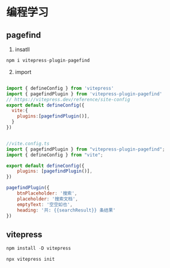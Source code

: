 # 编程学习

## pagefind
1. insatll
```javascript
npm i vitepress-plugin-pagefind
```

2. import
```javascript

import { defineConfig } from 'vitepress'
import { pagefindPlugin } from 'vitepress-plugin-pagefind'
// https://vitepress.dev/reference/site-config
export default defineConfig({
  vite:{
    plugins:[pagefindPlugin()],
  }
})


//vite.config.ts
import { pagefindPlugin } from "vitepress-plugin-pagefind";
import { defineConfig } from "vite";

export default defineConfig({
    plugins: [pagefindPlugin()],
})

pagefindPlugin({
    btnPlaceholder: '搜索',
    placeholder: '搜索文档',
    emptyText: '空空如也',
    heading: '共: {{searchResult}} 条结果'
})
```

## vitepress
```javascript
npm install -D vitepress

npx vitepress init
```
